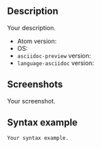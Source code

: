 ## Description

Your description.

- Atom version:
- OS:
- `asciidoc-preview` version:
- `language-asciidoc` version:

## Screenshots

Your screenshot.

## Syntax example

```adoc
Your syntax example.
```
